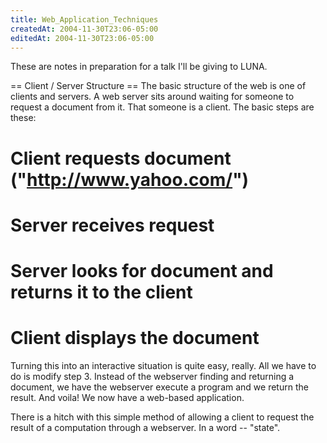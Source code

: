 ```yaml
---
title: Web_Application_Techniques
createdAt: 2004-11-30T23:06-05:00
editedAt: 2004-11-30T23:06-05:00
---
```


These are notes in preparation for a talk I'll be giving to LUNA.

== Client / Server Structure ==
The basic structure of the web is one of clients and servers. A web server sits around waiting for someone to request a document from it. That someone is a client. The basic steps are these:
# Client requests document ("http://www.yahoo.com/")
# Server receives request
# Server looks for document and returns it to the client
# Client displays the document

Turning this into an interactive situation is quite easy, really. All we have to do is modify step 3. Instead of the webserver finding and returning a document, we have the webserver execute a program and we return the result. And voila! We now have a web-based application.

There is a hitch with this simple method of allowing a client to request the result of a computation through a webserver. In a word -- "state".

